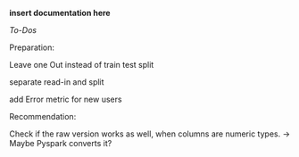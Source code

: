 
**insert documentation here** 





*To-Dos*

Preparation: 

Leave one Out instead of train test split 

separate read-in and split 

add Error metric for new users 

Recommendation: 

Check if the raw version works as well, when columns are numeric types. -> Maybe Pyspark converts it?
